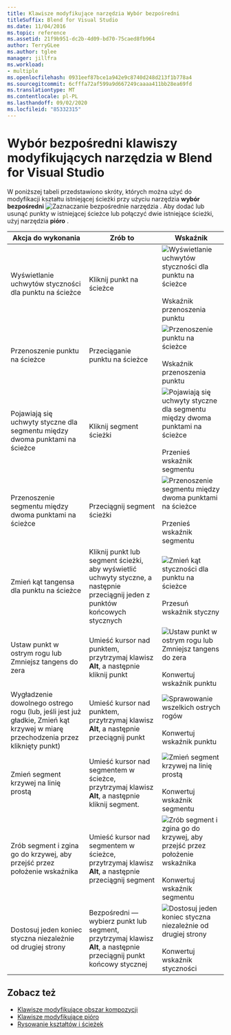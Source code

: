 ```yaml
---
title: Klawisze modyfikujące narzędzia Wybór bezpośredni
titleSuffix: Blend for Visual Studio
ms.date: 11/04/2016
ms.topic: reference
ms.assetid: 21f9b951-dc2b-4d09-bd70-75caed8fb964
author: TerryGLee
ms.author: tglee
manager: jillfra
ms.workload:
- multiple
ms.openlocfilehash: 0931eef87bce1a942e9c8740d248d213f1b778a4
ms.sourcegitcommit: 6cfffa72af599a9d667249caaaa411bb28ea69fd
ms.translationtype: MT
ms.contentlocale: pl-PL
ms.lasthandoff: 09/02/2020
ms.locfileid: "85332315"
---
```

# <a name="direct-selection-tool-modifier-keys-in-blend-for-visual-studio"></a>Wybór bezpośredni klawiszy modyfikujących narzędzia w Blend for Visual Studio

W poniższej tabeli przedstawiono skróty, których można użyć do modyfikacji kształtu istniejącej ścieżki przy użyciu narzędzia **wybór bezpośredni** ![ Zaznaczanie bezpośrednie narzędzia ](../designers/media/6dd6571f-c116-451d-8dd2-1f88b8406362.png) . Aby dodać lub usunąć punkty w istniejącej ścieżce lub połączyć dwie istniejące ścieżki, użyj narzędzia **pióro** .

|Akcja do wykonania|Zrób to|Wskaźnik|
| - |-------------|-------------|
|Wyświetlanie uchwytów styczności dla punktu na ścieżce|Kliknij punkt na ścieżce|![Wyświetlanie uchwytów styczności dla punktu na ścieżce](../designers/media/cfcc5f41-a666-4524-a958-50b9051130ca.png)<br /><br /> Wskaźnik przenoszenia punktu|
|Przenoszenie punktu na ścieżce|Przeciąganie punktu na ścieżce|![Przenoszenie punktu na ścieżce](../designers/media/cfcc5f41-a666-4524-a958-50b9051130ca.png)<br /><br /> Wskaźnik przenoszenia punktu|
|Pojawiają się uchwyty styczne dla segmentu między dwoma punktami na ścieżce|Kliknij segment ścieżki|![Pojawiają się uchwyty styczne dla segmentu między dwoma punktami na ścieżce](../designers/media/2ace930f-98fa-410b-92cf-7a4b88503ee7.png)<br /><br /> Przenieś wskaźnik segmentu|
|Przenoszenie segmentu między dwoma punktami na ścieżce|Przeciągnij segment ścieżki|![Przenoszenie segmentu między dwoma punktami na ścieżce](../designers/media/2ace930f-98fa-410b-92cf-7a4b88503ee7.png)<br /><br /> Przenieś wskaźnik segmentu|
|Zmień kąt tangensa dla punktu na ścieżce|Kliknij punkt lub segment ścieżki, aby wyświetlić uchwyty styczne, a następnie przeciągnij jeden z punktów końcowych stycznych|![Zmień kąt styczności dla punktu na ścieżce](../designers/media/beb1a907-1e50-450c-aab3-4d7026f5e426.png)<br /><br /> Przesuń wskaźnik styczny|
|Ustaw punkt w ostrym rogu lub Zmniejsz tangens do zera|Umieść kursor nad punktem, przytrzymaj klawisz **Alt**, a następnie kliknij punkt|![Ustaw punkt w ostrym rogu lub Zmniejsz tangens do zera](../designers/media/21197b10-aba4-4a9d-8145-647d0ba8e518.png)<br /><br /> Konwertuj wskaźnik punktu|
|Wygładzenie dowolnego ostrego rogu (lub, jeśli jest już gładkie, Zmień kąt krzywej w miarę przechodzenia przez kliknięty punkt)|Umieść kursor nad punktem, przytrzymaj klawisz **Alt**, a następnie przeciągnij punkt|![Sprawowanie wszelkich ostrych rogów](../designers/media/21197b10-aba4-4a9d-8145-647d0ba8e518.png)<br /><br /> Konwertuj wskaźnik punktu|
|Zmień segment krzywej na linię prostą|Umieść kursor nad segmentem w ścieżce, przytrzymaj klawisz **Alt**, a następnie kliknij segment.|![Zmień segment krzywej na linię prostą](../designers/media/975a855a-8536-441f-97ed-2f1496e416bf.png)<br /><br /> Konwertuj wskaźnik segmentu|
|Zrób segment i zgina go do krzywej, aby przejść przez położenie wskaźnika|Umieść kursor nad segmentem w ścieżce, przytrzymaj klawisz **Alt**, a następnie przeciągnij segment|![Zrób segment i zgina go do krzywej, aby przejść przez położenie wskaźnika](../designers/media/975a855a-8536-441f-97ed-2f1496e416bf.png)<br /><br /> Konwertuj wskaźnik segmentu|
|Dostosuj jeden koniec styczna niezależnie od drugiej strony|Bezpośredni — wybierz punkt lub segment, przytrzymaj klawisz **Alt**, a następnie przeciągnij punkt końcowy stycznej|![Dostosuj jeden koniec styczna niezależnie od drugiej strony](../designers/media/923951da-4081-4f8b-bebc-0f1f64d87504.png)<br /><br /> Konwertuj wskaźnik styczności|

## <a name="see-also"></a>Zobacz też

- [Klawisze modyfikujące obszar kompozycji](../xaml-tools/artboard-modifier-keys-in-blend.md)
- [Klawisze modyfikujące pióro](../xaml-tools/pen-tool-modifier-keys-in-blend.md)
- [Rysowanie kształtów i ścieżek](../xaml-tools/draw-shapes-and-paths.md)
